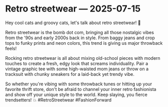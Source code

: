 # Retro streetwear — 2025-07-15

Hey cool cats and groovy cats, let's talk about retro streetwear! 🌟

Retro streetwear is the bomb dot com, bringing all those nostalgic vibes from the '90s and early 2000s back in style. From baggy jeans and crop tops to funky prints and neon colors, this trend is giving us major throwback feels!

Rocking retro streetwear is all about mixing old-school pieces with modern touches to create a fresh, edgy look that screams individuality. Pair a vintage graphic tee with some high-waisted mom jeans or throw on a tracksuit with chunky sneakers for a laid-back yet trendy vibe.

So whether you're vibing with some throwback tunes or hitting up your favorite thrift store, don't be afraid to channel your inner retro fashionista and show off your unique style to the world. Keep slaying, you fierce trendsetters! 💥 #RetroStreetwear #FashionForward